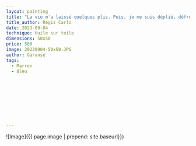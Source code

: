 ```yaml
---
layout: painting
title: "La vie m'a laissé quelques plis. Puis, je me suis déplié, défroissé. J'ai sorti ma plus belle plume et j'ai écrit une nouvelle histoire. Celle-ci dit : Tu es aimé avec tous tes morceaux."  
title_author: Régis Carlo                                                           
date: 2023-09-04
technique: Huile sur toile 
dimensions: 50x50
price: 500
image: 20230904-50x50.JPG
author: Garanse
tags:
  - Marron
  - Bleu
  
  
  
  
  
  
  
  
  
---
```

![Image]({{ page.image | prepend: site.baseurl}})

